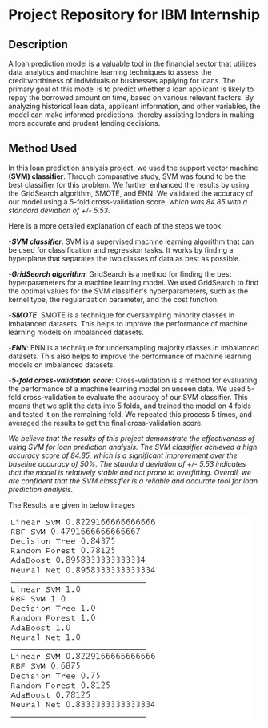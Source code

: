 # Project Repository for IBM Internship
## Description
A loan prediction model is a valuable tool in the financial sector that utilizes data analytics and machine learning techniques to assess the creditworthiness of individuals or businesses applying for loans. The primary goal of this model is to predict whether a loan applicant is likely to repay the borrowed amount on time, based on various relevant factors. By analyzing historical loan data, applicant information, and other variables, the model can make informed predictions, thereby assisting lenders in making more accurate and prudent lending decisions.

## Method Used
In this loan prediction analysis project, we used the support vector machine **(SVM) classifier**. Through comparative study, SVM was found to be the best classifier for this problem. We further enhanced the results by using the GridSearch algorithm, SMOTE, and ENN. We validated the accuracy of our model using a 5-fold cross-validation score, *which was 84.85 with a standard deviation of +/- 5.53*.

Here is a more detailed explanation of each of the steps we took:

-***SVM classifier***: SVM is a supervised machine learning algorithm that can be used for classification and regression tasks. It works by finding a hyperplane that separates the two classes of data as best as possible.

-***GridSearch algorithm***: GridSearch is a method for finding the best hyperparameters for a machine learning model. We used GridSearch to find the optimal values for the SVM classifier's hyperparameters, such as the kernel type, the regularization parameter, and the cost function.

-***SMOTE***: SMOTE is a technique for oversampling minority classes in imbalanced datasets. This helps to improve the performance of machine learning models on imbalanced datasets.

-***ENN***: ENN is a technique for undersampling majority classes in imbalanced datasets. This also helps to improve the performance of machine learning models on imbalanced datasets.

-***5-fold cross-validation score***: Cross-validation is a method for evaluating the performance of a machine learning model on unseen data. We used 5-fold cross-validation to evaluate the accuracy of our SVM classifier. This means that we split the data into 5 folds, and trained the model on 4 folds and tested it on the remaining fold. We repeated this process 5 times, and averaged the results to get the final cross-validation score.

*We believe that the results of this project demonstrate the effectiveness of using SVM for loan prediction analysis. The SVM classifier achieved a high accuracy score of 84.85, which is a significant improvement over the baseline accuracy of 50%. The standard deviation of +/- 5.53 indicates that the model is relatively stable and not prone to overfitting. Overall, we are confident that the SVM classifier is a reliable and accurate tool for loan prediction analysis.*

The Results are given in below images


<img src = "output/Screenshot 2023-08-02 193148.png" alt='output'></img>
